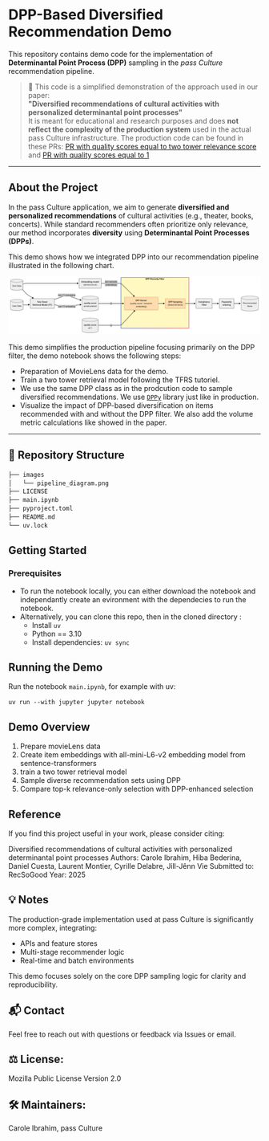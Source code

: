# DPP-Based Diversified Recommendation Demo

This repository contains demo code for the implementation of **Determinantal Point Process (DPP)** sampling in the *pass Culture* recommendation pipeline.

> 🔬 This code is a simplified demonstration of the approach used in our paper:  
> **"Diversified recommendations of cultural activities with personalized determinantal point processes"**  
> It is meant for educational and research purposes and does **not reflect the complexity of the production system** used in the actual pass Culture infrastructure.
> The production code can be found in these PRs: [PR with quality scores equal to two tower relevance score](https://github.com/pass-culture/data-gcp/pull/4074) and [PR with quality scores equal to 1](https://github.com/pass-culture/data-gcp/pull/4073)

---

## About the Project

In the pass Culture application, we aim to generate **diversified and personalized recommendations** of cultural activities (e.g., theater, books, concerts). While standard recommenders often prioritize only relevance, our method incorporates **diversity** using **Determinantal Point Processes (DPPs)**.

This demo shows how we integrated DPP into our recommendation pipeline illustrated in the following chart.

![alt text](images/pipeline_diagram.png "Overview of the pass Culture recommender architecture with DPP integration.")

This demo simplifies the production pipeline focusing primarily on the DPP filter, the demo notebook shows the following steps: 
- Preparation of MovieLens data for the demo.
- Train a two tower retrieval model following the TFRS tutoriel. 
- We use the same DPP class as in the prodcution code to sample diversified recommendations. We use [`DPPy`](https://github.com/guilgautier/DPPy) library just like in production.
- Visualize the impact of DPP-based diversification on items recommended with and without the DPP filter. We also add the volume metric calculations like showed in the paper. 

---

## 📁 Repository Structure
```bash
├── images
│   └── pipeline_diagram.png
├── LICENSE
├── main.ipynb
├── pyproject.toml
├── README.md
└── uv.lock
```

## Getting Started

### Prerequisites
- To run the notebook locally, you can either download the notebook and independantly create an evironment with the dependecies to run the notebook.
- Alternatively, you can clone this repo, then in the cloned directory :
    - Install `uv`
    - Python == 3.10
    - Install dependencies: `uv sync`


## Running the Demo
Run the notebook `main.ipynb`, for example with uv:

    uv run --with jupyter jupyter notebook

## Demo Overview
1. Prepare movieLens data
2. Create item embeddings with all-mini-L6-v2 embedding model from sentence-transformers
3. train a two tower retrieval model
4. Sample diverse recommendation sets using DPP
5. Compare top-k relevance-only selection with DPP-enhanced selection

## Reference
If you find this project useful in your work, please consider citing:

Diversified recommendations of cultural activities with personalized determinantal point processes
Authors: Carole Ibrahim, Hiba Bederina, Daniel Cuesta, Laurent Montier, Cyrille Delabre, Jill-Jênn Vie
Submitted to: RecSoGood
Year: 2025

## 💡 Notes
The production-grade implementation used at pass Culture is significantly more complex, integrating:
- APIs and feature stores
- Multi-stage recommender logic
- Real-time and batch environments

This demo focuses solely on the core DPP sampling logic for clarity and reproducibility.

## 📬 Contact
Feel free to reach out with questions or feedback via Issues or email.

## ⚖️ License: 
Mozilla Public License Version 2.0

## 🛠️ Maintainers: 
Carole Ibrahim, pass Culture
